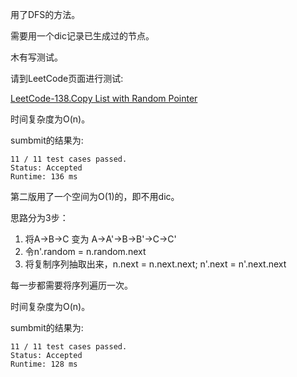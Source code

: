 用了DFS的方法。

需要用一个dic记录已生成过的节点。

木有写测试。

请到LeetCode页面进行测试:

[LeetCode-138.Copy List with Random Pointer](https://leetcode.com/problems/copy-list-with-random-pointer)

时间复杂度为O(n)。

sumbmit的结果为:
```
11 / 11 test cases passed.
Status: Accepted
Runtime: 136 ms
```

第二版用了一个空间为O(1)的，即不用dic。

思路分为3步：

1. 将A->B->C 变为 A->A'->B->B'->C->C'
2. 令n'.random = n.random.next
3. 将复制序列抽取出来，n.next = n.next.next; n'.next = n'.next.next

每一步都需要将序列遍历一次。

时间复杂度为O(n)。

sumbmit的结果为:
```
11 / 11 test cases passed.
Status: Accepted
Runtime: 128 ms
```
